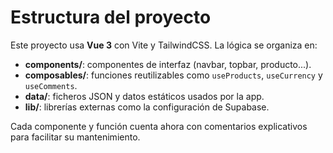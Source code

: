 # Estructura del proyecto

Este proyecto usa **Vue 3** con Vite y TailwindCSS. La lógica se organiza en:

- **components/**: componentes de interfaz (navbar, topbar, producto...).
- **composables/**: funciones reutilizables como `useProducts`, `useCurrency` y `useComments`.
- **data/**: ficheros JSON y datos estáticos usados por la app.
- **lib/**: librerías externas como la configuración de Supabase.

Cada componente y función cuenta ahora con comentarios explicativos para
facilitar su mantenimiento.
